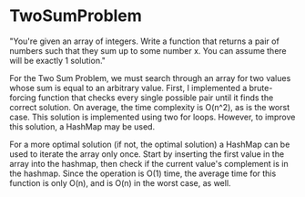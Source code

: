 # TwoSumProblem
"You're given an array of integers. Write a function that returns a pair of numbers such that they sum up to some number x.  You can assume there will be exactly 1 solution."

For the Two Sum Problem, we must search through an array for two values whose sum is equal to an arbitrary value. First, I implemented a brute-forcing function that checks every single possible pair until it finds the correct solution. On average, the time complexity is O(n^2), as is the worst case. This solution is implemented using two for loops. However, to improve this solution, a HashMap may be used.

For a more optimal solution (if not, the optimal solution) a HashMap can be used to iterate the array only once. Start by inserting the first value in the array into the hashmap, then check if the current value's complement is in the hashmap. Since the operation is O(1) time, the average time for this function is only O(n), and is O(n) in the worst case, as well.
